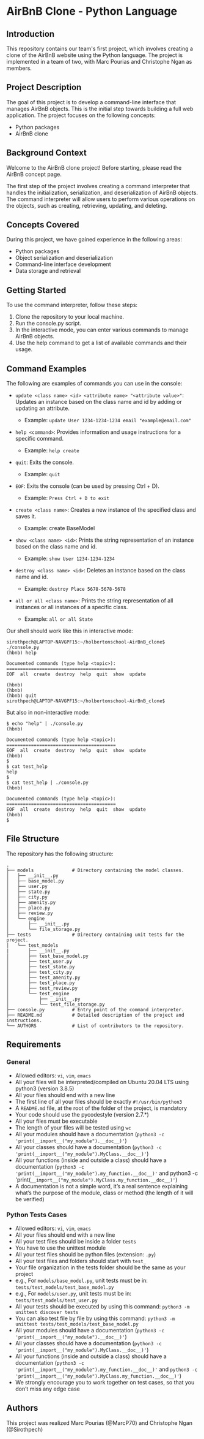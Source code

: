 # AirBnB Clone - Python Language

## Introduction
This repository contains our team's first project, which involves creating a clone of the AirBnB website using the Python language. The project is implemented in a team of two, with Marc Pourias and Christophe Ngan as members.

## Project Description
The goal of this project is to develop a command-line interface that manages AirBnB objects. This is the initial step towards building a full web application. The project focuses on the following concepts:

* Python packages
* AirBnB clone

## Background Context
Welcome to the AirBnB clone project! Before starting, please read the AirBnB concept page.

The first step of the project involves creating a command interpreter that handles the initialization, serialization, and deserialization of AirBnB objects. The command interpreter will allow users to perform various operations on the objects, such as creating, retrieving, updating, and deleting.

## Concepts Covered
During this project, we have gained experience in the following areas:

* Python packages
* Object serialization and deserialization
* Command-line interface development
* Data storage and retrieval

## Getting Started
To use the command interpreter, follow these steps:

1. Clone the repository to your local machine.
2. Run the console.py script.
3. In the interactive mode, you can enter various commands to manage AirBnB objects.
4. Use the help command to get a list of available commands and their usage.

## Command Examples
The following are examples of commands you can use in the console:

* `update <class name> <id> <attribute name> "<attribute value>"`: Updates an instance based on the class name and id by adding or updating an attribute.
    - Example: `update User 1234-1234-1234 email "example@email.com"`

* `help <command>`: Provides information and usage instructions for a specific command.
    - Example: `help create`

* `quit`: Exits the console.
    - Example: `quit`

* `EOF`: Exits the console (can be used by pressing Ctrl + D).
    - Example: `Press Ctrl + D to exit`

* `create <class name>`: Creates a new instance of the specified class and saves it.
    - Example: create BaseModel

* `show <class name> <id>`: Prints the string representation of an instance based on the class name and id.
    - Example: `show User 1234-1234-1234`

* `destroy <class name> <id>`: Deletes an instance based on the class name and id.
    - Example: `destroy Place 5678-5678-5678`

* `all or all <class name>`: Prints the string representation of all instances or all instances of a specific class.
    - Example: `all or all State`

Our shell should work like this in interactive mode:
```
sirothpech@LAPTOP-NAVGPF15:~/holbertonschool-AirBnB_clone$ ./console.py
(hbnb) help

Documented commands (type help <topic>):
========================================
EOF  all  create  destroy  help  quit  show  update

(hbnb)
(hbnb)
(hbnb) quit
sirothpech@LAPTOP-NAVGPF15:~/holbertonschool-AirBnB_clone$
```
But also in non-interactive mode:
```
$ echo "help" | ./console.py
(hbnb)

Documented commands (type help <topic>):
========================================
EOF  all  create  destroy  help  quit  show  update
(hbnb)
$
$ cat test_help
help
$
$ cat test_help | ./console.py
(hbnb)

Documented commands (type help <topic>):
========================================
EOF  all  create  destroy  help  quit  show  update
(hbnb)
$
```

## File Structure
The repository has the following structure:

```
.
├── models              # Directory containing the model classes.
│   ├── __init__.py
│   ├── base_model.py
│   ├── user.py
│   ├── state.py
│   ├── city.py
│   ├── amenity.py
│   ├── place.py
│   ├── review.py
│   └── engine
│       ├── __init__.py
│       └── file_storage.py
├── tests               # Directory containing unit tests for the project.
│   └── test_models
|       ├── __init__.py
│       ├── test_base_model.py
│       ├── test_user.py
│       ├── test_state.py
│       ├── test_city.py
│       ├── test_amenity.py
│       ├── test_place.py
│       ├── test_review.py
│       └── test_engine
│           ├── __init__.py
│           └── test_file_storage.py
├── console.py          # Entry point of the command interpreter.
├── README.md           # Detailed description of the project and instructions.
└── AUTHORS             # List of contributors to the repository.
```

## Requirements
### General
* Allowed editors: `vi`, `vim`, `emacs`
* All your files will be interpreted/compiled on Ubuntu 20.04 LTS using python3 (version 3.8.5)
* All your files should end with a new line
* The first line of all your files should be exactly `#!/usr/bin/python3`
* A `README.md` file, at the root of the folder of the project, is mandatory
* Your code should use the pycodestyle (version 2.7.*)
* All your files must be executable
* The length of your files will be tested using `wc`
* All your modules should have a documentation (`python3 -c 'print(__import__("my_module").__doc__)'`)
* All your classes should have a documentation (`python3 -c 'print(__import__("my_module").MyClass.__doc__)'`)
* All your functions (inside and outside a class) should have a documentation (`python3 -c 'print(__import__("my_module").my_function.__doc__)'` and python3 -c 'print(`__import__("my_module").MyClass.my_function.__doc__)'`)
* A documentation is not a simple word, it’s a real sentence explaining what’s the purpose of the module, class or method (the length of it will be verified)

### Python Tests Cases
* Allowed editors: `vi`, `vim`, `emacs`
* All your files should end with a new line
* All your test files should be inside a folder `tests`
* You have to use the unittest module
* All your test files should be python files (extension: `.py`)
* All your test files and folders should start with `test_`
* Your file organization in the tests folder should be the same as your project
* e.g., For `models/base_model.py`, unit tests must be in: `tests/test_models/test_base_model.py`
* e.g., For `models/user.py`, unit tests must be in: `tests/test_models/test_user.py`
* All your tests should be executed by using this command: `python3 -m unittest discover tests`
* You can also test file by file by using this command: `python3 -m unittest tests/test_models/test_base_model.py`
* All your modules should have a documentation (`python3 -c 'print(__import__("my_module").__doc__)'`)
* All your classes should have a documentation (`python3 -c 'print(__import__("my_module").MyClass.__doc__)'`)
* All your functions (inside and outside a class) should have a documentation (`python3 -c 'print(__import__("my_module").my_function.__doc__)'` and `python3 -c 'print(__import__("my_module").MyClass.my_function.__doc__)'`)
* We strongly encourage you to work together on test cases, so that you don’t miss any edge case

## Authors
This project was realized Marc Pourias (@MarcP70) and Christophe Ngan (@Sirothpech)
